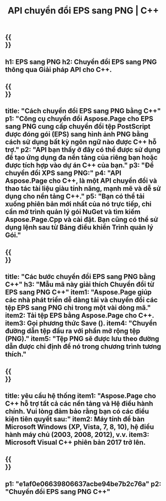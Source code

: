 ﻿---
translation: true
template: /_templates/_conversion-child-cpp.md
title: API chuyển đổi EPS sang PNG | C++
url: /cpp/conversion/eps-to-png/
description: Chuyển đổi EPS sang PNG do Aspose.Page cung cấp cho giải pháp API C++. Hoạt động trong Môi trường thời gian chạy C++ cho Windows 32 bit, Windows 64 bit và Linux 64 bit.
informat: EPS
outformat: PNG
otherformats: XPS PS
---

{{<section banner>}}
---
h1: EPS sang PNG
h2: Chuyển đổi EPS sang PNG thông qua Giải pháp API cho C++.
---

{{<section overview>}}
---
title: "Cách chuyển đổi EPS sang PNG bằng C++"
p1: "Công cụ chuyển đổi Aspose.Page cho EPS sang PNG cung cấp chuyển đổi tệp PostScript được đóng gói (EPS) sang hình ảnh PNG bằng cách sử dụng bất kỳ ngôn ngữ nào được C++ hỗ trợ."
p2: "API bạn thấy ở đây có thể được sử dụng để tạo ứng dụng đa nền tảng của riêng bạn hoặc được tích hợp vào dự án C++ của bạn."
p3: "Để chuyển đổi XPS sang PNG:"
p4: "API Aspose.Page cho C++, là một API chuyển đổi và thao tác tài liệu giàu tính năng, mạnh mẽ và dễ sử dụng cho nền tảng C++."
p5: "Bạn có thể tải xuống phiên bản mới nhất của nó trực tiếp, chỉ cần mở trình quản lý gói NuGet và tìm kiếm Aspose.Page.Cpp và cài đặt. Bạn cũng có thể sử dụng lệnh sau từ Bảng điều khiển Trình quản lý Gói."
---

{{<section feature1>}}
---
title: "Các bước chuyển đổi EPS sang PNG bằng C++"
h3: "Mẫu mã này giải thích Chuyển đổi từ EPS sang PNG C++"
item1: "Aspose.Page giúp các nhà phát triển dễ dàng tải và chuyển đổi các tệp EPS sang PNG chỉ trong một vài dòng mã."
item2: Tải tệp EPS bằng Aspose.Page cho C++.
item3: Gọi phương thức Save ().
item4: "Chuyển đường dẫn tệp đầu ra với phần mở rộng tệp (PNG)."
item5: "Tệp PNG sẽ được lưu theo đường dẫn được chỉ định để nó trong chương trình tương thích."
---

{{<section feature2>}}
---
title: yêu cầu hệ thống
item1: "Aspose.Page cho C++ hỗ trợ tất cả các nền tảng và Hệ điều hành chính. Vui lòng đảm bảo rằng bạn có các điều kiện tiên quyết sau:"
item2: Máy tính để bàn Microsoft Windows (XP, Vista, 7, 8, 10), hệ điều hành máy chủ (2003, 2008, 2012), v.v.
item3: Microsoft Visual C++ phiên bản 2017 trở lên.
---

{{<section gist>}}
---
p1: "e1af0e06639806637acbe94be7b2c76a"
p2: "Chuyển đổi EPS sang PNG C++"
---
